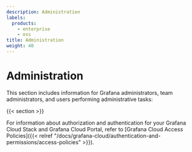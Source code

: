 ```yaml
---
description: Administration
labels:
  products:
    - enterprise
    - oss
title: Administration
weight: 40
---
```


# Administration

This section includes information for Grafana administrators, team administrators, and users performing administrative tasks:

{{< section >}}

For information about authorization and authentication for your Grafana Cloud Stack and Grafana Cloud Portal, refer to [Grafana Cloud Access Policies]({{< relref "/docs/grafana-cloud/authentication-and-permissions/access-policies" >}}).

